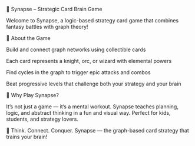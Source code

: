 🧠 Synapse – Strategic Card Brain Game

Welcome to Synapse, a logic-based strategy card game that combines fantasy battles with graph theory!

🔹 About the Game

Build and connect graph networks using collectible cards

Each card represents a knight, orc, or wizard with elemental powers

Find cycles in the graph to trigger epic attacks and combos

Beat progressive levels that challenge both your strategy and your brain

🌟 Why Play Synapse?

It’s not just a game — it’s a mental workout. Synapse teaches planning, logic, and abstract thinking in a fun and visual way. Perfect for kids, students, and strategy lovers.

🧩 Think. Connect. Conquer.
Synapse — the graph-based card strategy that trains your brain!

